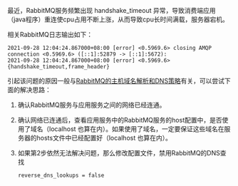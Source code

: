 最近，RabbitMQ服务频繁出现 handshake_timeout 异常，导致消费端应用（java程序）重连使cpu占用不断上涨，从而导致cpu长时间满载，服务器宕机。



相关RabbitMQ日志输出如下：

```
2021-09-28 12:04:24.867000+08:00 [error] <0.5969.6> closing AMQP connection <0.5969.6> ([::1]:52879 -> [::1]:5672):
2021-09-28 12:04:24.867000+08:00 [error] <0.5969.6> {handshake_timeout,frame_header}
```



引起该问题的原因一般与<a href="./[网络] 主机域名解析和DNS.html" target="_blank">RabbitMQ的主机域名解析和DNS策略</a>有关，可以尝试下面的解决思路：

1. 确认RabbitMQ服务与应用服务之间的网络已经连通。

2. 确认网络已连通后，查看应用服务中的RabbitMQ服务的host配置中，是否使用了域名（localhost 也算在内）。如果使用了域名，一定要保证这些域名在服务器的hosts文件中已经配置好（localhost 也算在内）。

3. 如果第2步依然无法解决问题，那么修改配置文件，禁用RabbitMQ的DNS查找

   ```
   reverse_dns_lookups = false
   ```

   

